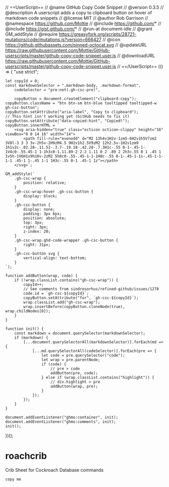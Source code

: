 // ==UserScript==
// @name        GitHub Copy Code Snippet
// @version     0.3.5
// @description A userscript adds a copy to clipboard button on hover of markdown code snippets
// @license     MIT
// @author      Rob Garrison
// @namespace   https://github.com/Mottie
// @include     https://github.com/*
// @include     https://gist.github.com/*
// @run-at      document-idle
// @grant       GM_addStyle
// @require     https://greasyfork.org/scripts/28721-mutations/code/mutations.js?version=666427
// @icon        https://github.githubassets.com/pinned-octocat.svg
// @updateURL   https://raw.githubusercontent.com/Mottie/GitHub-userscripts/master/github-copy-code-snippet.user.js
// @downloadURL https://raw.githubusercontent.com/Mottie/GitHub-userscripts/master/github-copy-code-snippet.user.js
// ==/UserScript==
(() => {
	"use strict";

	let copyId = 0;
	const markdownSelector = ".markdown-body, .markdown-format",
		codeSelector = "pre:not(.gh-csc-pre)",

		copyButton = document.createElement("clipboard-copy");
	copyButton.className = "btn btn-sm btn-blue tooltipped tooltipped-w gh-csc-button";
	copyButton.setAttribute("aria-label", "Copy to clipboard");
	// This hint isn't working yet (GitHub needs to fix it)
	copyButton.setAttribute("data-copied-hint", "Copied!");
	copyButton.innerHTML = `
		<svg aria-hidden="true" class="octicon octicon-clippy" height="16" viewBox="0 0 14 16" width="14">
			<path fill-rule="evenodd" d="M2 13h4v1H2v-1zm5-6H2v1h5V7zm2 3V8l-3 3 3 3v-2h5v-2H9zM4.5 9H2v1h2.5V9zM2 12h2.5v-1H2v1zm9 1h1v2c-.02.28-.11.52-.3.7-.19.18-.42.28-.7.3H1c-.55 0-1-.45-1-1V4c0-.55.45-1 1-1h3c0-1.11.89-2 2-2 1.11 0 2 .89 2 2h3c.55 0 1 .45 1 1v5h-1V6H1v9h10v-2zM2 5h8c0-.55-.45-1-1-1H8c-.55 0-1-.45-1-1s-.45-1-1-1-1 .45-1 1-.45 1-1 1H3c-.55 0-1 .45-1 1z"></path>
		</svg>`;

	GM_addStyle(`
		.gh-csc-wrap {
			position: relative;
		}
		.gh-csc-wrap:hover .gh-csc-button {
			display: block;
		}
		.gh-csc-button {
			display: none;
			padding: 3px 6px;
			position: absolute;
			top: 3px;
			right: 3px;
			z-index: 20;
		}
		.gh-csc-wrap.ghd-code-wrapper .gh-csc-button {
			right: 31px;
		}
		.gh-csc-button svg {
			vertical-align: text-bottom;
		}
	`);

	function addButton(wrap, code) {
		if (!wrap.classList.contains("gh-csc-wrap")) {
			copyId++;
			// See comments from sindresorhus/refined-github/issues/1278
			code.id = `gh-csc-${copyId}`;
			copyButton.setAttribute("for", `gh-csc-${copyId}`);
			wrap.classList.add("gh-csc-wrap");
			wrap.insertBefore(copyButton.cloneNode(true), wrap.childNodes[0]);
		}
	}

	function init() {
		const markdown = document.querySelector(markdownSelector);
		if (markdown) {
			[...document.querySelectorAll(markdownSelector)].forEach(md => {
				[...md.querySelectorAll(codeSelector)].forEach(pre => {
					let code = pre.querySelector("code");
					let wrap = pre.parentNode;
					if (code) {
						// pre > code
						addButton(pre, code);
					} else if (wrap.classList.contains("highlight")) {
						// div.highlight > pre
						addButton(wrap, pre);
					}
				});
			});
		}
	}

	document.addEventListener("ghmo:container", init);
	document.addEventListener("ghmo:comments", init);
	init();
})();

# roachcrib
Crib Sheet for Cockroach Database commands

```copy me```
